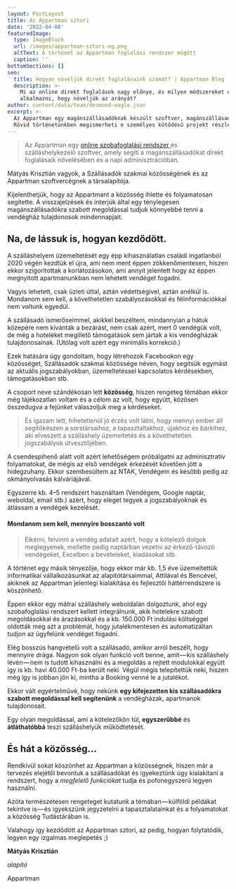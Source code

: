 ```yaml
---
layout: PostLayout
title: Az Appartman sztori
date: '2022-04-08'
featuredImage:
  type: ImageBlock
  url: /images/appartman-sztori-og.png
  altText: A történet az Appartman foglalási rendszer mögött
  caption: ''
bottomSections: []
seo:
  title: Hogyan növeljük direkt foglalásaink számát? | Appartman Blog
  description: >-
    Mi az online direkt foglalások nagy előnye, és milyen módszereket érdemes
    alkalmazni, hogy növeljük az arányát?
author: content/data/team/desmond-eagle.json
excerpt: >-
  Az Appartman egy magánszállásadóknak készült szoftver, magánszállásadóktól.
  Rövid történetünkben megismerheti e személyes kötődésű projekt részleteit.
---
```

> Az Appartman egy [online szobafoglalási rendszer ](https://appartman.hu/)és szálláshelykezelő szoftver, amely segíti a magánszállásadókat direkt foglalásaik növelésében és a napi adminisztrációban.

Mátyás Krisztián vagyok, a Szállásadók szakmai közösségének és az Appartman szoftvercégnek a társalapítója.

Kijelenthetjük, hogy az Appartmant a közösség ihlette és folyamatosan segítette. A visszajelzések és interjúk által egy ténylegesen magánszállásadókra szabott megoldással tudjuk könnyebbé tenni a vendégház tulajdonosok mindennapjait.

## Na, de lássuk is, hogyan kezdődött.

A szálláshelyem üzemeltetését egy épp kihasználatlan családi ingatlanból 2020 végén kezdtük el újra, ami nem ment éppen zökkenőmentesen, hiszen ekkor szigorítottak a korlátozásokon, ami annyit jelentett hogy az éppen megnyitott apartmanunkban nem lehetett vendéget fogadni.

Vagyis lehetett, csak üzleti úttal, aztán védettségivel, aztán anélkül is. Mondanom sem kell, a követhetetlen szabályozásokkal és félinformációkkal nem voltunk egyedül.

A szállásadó ismerőseimmel, akikkel beszéltem, mindannyian a hátuk közepére nem kívánták a bezárást, nem csak azért, mert 0 vendégük volt, de még a hoteleket megillető támogatások sem jártak a kis vendégházak tulajdonosainak. (Utólag volt azért egy minimális korrekció.)

Ezek hatására úgy gondoltam, hogy létrehozok Facebookon egy közösséget, Szállásadók szakmai közössége néven, hogy segítsük egymást az aktuális jogszabályokban, üzemeltetéssel kapcsolatos kérdésekben, támogatásokban stb.

A csoport neve szándékosan lett **közösség**, hiszen rengeteg témában ekkor még tájékozatlan voltam és a célom az volt, hogy együtt, közösen összedugva a fejünket válaszoljuk meg a kérdéseket.

> És igazam lett, hihetetlenül jó érzés volt látni, hogy mennyi ember áll segítőkészen a sorstársaihoz, a tapasztaltakhoz, újakhoz és bárkihez, aki elveszett a szálláshely üzemeltetés és a követhetetlen jogszabályok útvesztőjében.

A csendespihenő alatt volt azért lehetőségem próbálgatni az adminisztratív folyamatokat, de mégis az első vendégek érkezését követően jött a hidegzuhany. Ekkor szembesültem az NTAK, Vendégem és később pedig az okmányolvasás kálváriájával.

Egyszerre kb. 4–5 rendszert használtam (Vendégem, Google naptár, weboldal, email stb.) azért, hogy eleget tegyek a jogszabályoknak és átlássam a vendégek kezelését.

#### Mondanom sem kell, mennyire bosszantó volt

> Elkérni, felvinni a vendég adatait azért, hogy a kötelező dolgok meglegyenek, mellette pedig naptárban vezetni az érkező-távozó vendégeket, Excelben a bevételeket, kiadásokat stb.

A történet egy másik tényezője, hogy ekkor már kb. 1,5 éve üzemeltettük informatikai vállalkozásunkat az alapítótársaimmal, Attilával és Bencével, akiknek az Appartman jelenlegi kialakítása és fejlesztői háttérrendszere is köszönhető.

Éppen ekkor egy mátrai szálláshely weboldalán dolgoztunk, ahol egy szobafoglalási rendszert kellett integrálnunk, akik hotelekre szabott megoldásokkal és árazásokkal és a kb. 150.000 Ft indulási költséggel oldották meg azt a problémát, hogy jutalékmentesen és automatizáltan tudjon az ügyfelünk vendéget fogadni.

Elég bosszús hangvételű volt a szállásadó, amikor arról beszélt, hogy mennyire drága. Nagyon sok olyan funkció volt benne, amit — kis szálláshely lévén — nem is tudott kihasználni és a megoldás a rejtett modulokkal együtt így is kb. havi 40.000 Ft-ba került neki. Végül mégis telepítettük neki, hiszen még így is jobban jön ki, mintha a Booking venné le a jutalékot.

Ekkor vált egyértelművé, hogy nekünk **egy kifejezetten kis szállásadókra szabott megoldással kell segítenünk** a vendégházak, apartmanok tulajdonosait.

Egy olyan megoldással, ami a kötelezőkön túl, **egyszerűbbé** és **átláthatóbbá** teszi szálláshelyük működtetését.

## És hát a közösség…

Rendkívül sokat köszönhet az Appartman a közösségnek, hiszen már a tervezés elejétől bevontuk a szállásadókat és igyekeztünk úgy kialakítani a rendszert, hogy a *megfelelő funkciókat* tudja és pofonegyszerű legyen használni.

Azóta természetesen rengeteget kutatunk a témában — külföldi példákat tekintve is — és igyekszünk jegyzetelni a tapasztalatainkat és a folyamatokat a közösség Tudástárában is.

Valahogy így kezdődött az Appartman sztori, az pedig, hogyan folytatódik, legyen egy izgalmas meglepetés ;)

**Mátyás Krisztián**

*alapító*

Appartman
